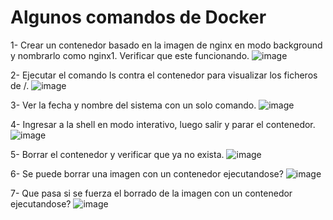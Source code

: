 # Algunos comandos de Docker
1- Crear un contenedor basado en la imagen de nginx en modo background y nombrarlo como nginx1. Verificar que este funcionando.
![image](https://github.com/julianzanetti/Docker-Udemy/assets/134458575/6625dfd3-d8b2-48ca-8b47-cd75e109506a)

2- Ejecutar el comando ls contra el contenedor para visualizar los ficheros de /.
![image](https://github.com/julianzanetti/Docker-Udemy/assets/134458575/25ae6b58-b444-4e6f-bc98-9a5a88c22b6c)

3- Ver la fecha y nombre del sistema con un solo comando.
![image](https://github.com/julianzanetti/Docker-Udemy/assets/134458575/51051e48-9573-45c8-b93f-54db5b2c08cd)

4- Ingresar a la shell en modo interativo, luego salir y parar el contenedor.
![image](https://github.com/julianzanetti/Docker-Udemy/assets/134458575/9bca5a31-f212-41f1-9bd8-fe50cebe2082)

5- Borrar el contenedor y verificar que ya no exista.
![image](https://github.com/julianzanetti/Docker-Udemy/assets/134458575/41640193-35a2-4946-ba17-a4e269f54252)

6- Se puede borrar una imagen con un contenedor ejecutandose?
![image](https://github.com/julianzanetti/Docker-Udemy/assets/134458575/17c63c05-1e42-4a13-96ba-3070ae58469d)

7- Que pasa si se fuerza el borrado de la imagen con un contenedor ejecutandose?
![image](https://github.com/julianzanetti/Docker-Udemy/assets/134458575/6017e5fd-ea9b-4087-8b09-807c8675f2b6)
